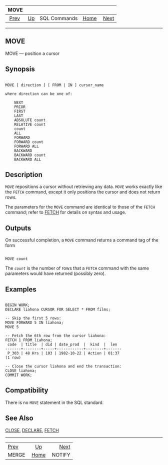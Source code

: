 <!--?xml version="1.0" encoding="UTF-8" standalone="no"?-->

|               MOVE              |                                        |              |                                                       |                                   |
| :-----------------------------: | :------------------------------------- | :----------: | ----------------------------------------------------: | --------------------------------: |
| [Prev](sql-merge.html "MERGE")  | [Up](sql-commands.html "SQL Commands") | SQL Commands | [Home](index.html "PostgreSQL 17devel Documentation") |  [Next](sql-notify.html "NOTIFY") |

***

## MOVE

MOVE — position a cursor

## Synopsis

```

MOVE [ direction ] [ FROM | IN ] cursor_name

where direction can be one of:

    NEXT
    PRIOR
    FIRST
    LAST
    ABSOLUTE count
    RELATIVE count
    count
    ALL
    FORWARD
    FORWARD count
    FORWARD ALL
    BACKWARD
    BACKWARD count
    BACKWARD ALL
```

## Description

`MOVE` repositions a cursor without retrieving any data. `MOVE` works exactly like the `FETCH` command, except it only positions the cursor and does not return rows.

The parameters for the `MOVE` command are identical to those of the `FETCH` command; refer to [FETCH](sql-fetch.html "FETCH") for details on syntax and usage.

## Outputs

On successful completion, a `MOVE` command returns a command tag of the form

```

MOVE count
```

The *`count`* is the number of rows that a `FETCH` command with the same parameters would have returned (possibly zero).

## Examples

```

BEGIN WORK;
DECLARE liahona CURSOR FOR SELECT * FROM films;

-- Skip the first 5 rows:
MOVE FORWARD 5 IN liahona;
MOVE 5

-- Fetch the 6th row from the cursor liahona:
FETCH 1 FROM liahona;
 code  | title  | did | date_prod  |  kind  |  len
-------+--------+-----+------------+--------+-------
 P_303 | 48 Hrs | 103 | 1982-10-22 | Action | 01:37
(1 row)

-- Close the cursor liahona and end the transaction:
CLOSE liahona;
COMMIT WORK;
```

## Compatibility

There is no `MOVE` statement in the SQL standard.

## See Also

[CLOSE](sql-close.html "CLOSE"), [DECLARE](sql-declare.html "DECLARE"), [FETCH](sql-fetch.html "FETCH")

***

|                                 |                                                       |                                   |
| :------------------------------ | :---------------------------------------------------: | --------------------------------: |
| [Prev](sql-merge.html "MERGE")  |         [Up](sql-commands.html "SQL Commands")        |  [Next](sql-notify.html "NOTIFY") |
| MERGE                           | [Home](index.html "PostgreSQL 17devel Documentation") |                            NOTIFY |
